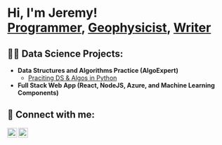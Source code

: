 <h1>Hi, I'm Jeremy! <br/><a href="https://github.com/jwfrancoeur">Programmer</a>, <a href="https://www.linkedin.com/in/jeremy-francoeur-146b21172/">Geophysicist</a>, <a href="https://www.francoeurportfolio.wordpress.com">Writer</a></h1>

<h2>👨‍💻 Data Science Projects:</h2>

- <b>Data Structures and Algorithms Practice (AlgoExpert)</b>
  - [Praciting DS & Algos in Python](https://github.com/joshmadakor1/Algorithms-Practice)
- <b>Full Stack Web App (React, NodeJS, Azure, and Machine Learning Components)</b>


<h2> 🤳 Connect with me:</h2>

[<img align="left" alt="JeremyFrancoeur | LinkedIn" width="22px" src="https://cdn.jsdelivr.net/npm/simple-icons@v3/icons/linkedin.svg" />][linkedin]
[<img align="left" alt="JeremyFrancoeur | Wordpress" width="22px" src="https://cdn.jsdelivr.net/npm/simple-icons@3.13.0/icons/wordpress.svg" />][wordpress]


[linkedin]: https://www.linkedin.com/in/jeremy-francoeur-146b21172/
[wordpress]: https://francoeurportfolio.wordpress.com

<!--### Hi there 👋>

<!--
**jwfrancoeur/jwfrancoeur** is a ✨ _special_ ✨ repository because its `README.md` (this file) appears on your GitHub profile.

Here are some ideas to get you started:

- 🔭 I’m currently working on ...
- 🌱 I’m currently learning ...
- 👯 I’m looking to collaborate on ...
- 🤔 I’m looking for help with ...
- 💬 Ask me about ...
- 📫 How to reach me: ...
- 😄 Pronouns: ...
- ⚡ Fun fact: ...
-->

